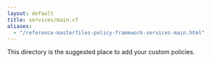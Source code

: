 ```yaml
---
layout: default
title: services/main.cf
aliases:
  - "/reference-masterfiles-policy-framework-services-main.html"
---
```


This directory is the suggested place to add your custom policies.
